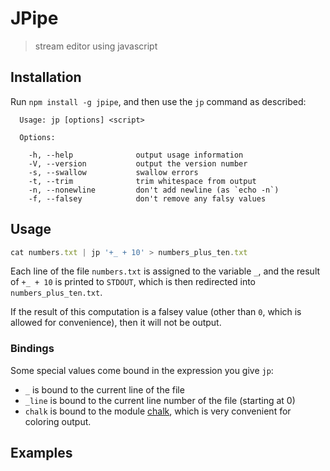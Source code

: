 # JPipe

> stream editor using javascript

## Installation

Run `npm install -g jpipe`, and then use the `jp` command
as described:

```
  Usage: jp [options] <script>

  Options:

    -h, --help              output usage information
    -V, --version           output the version number
    -s, --swallow           swallow errors
    -t, --trim              trim whitespace from output
    -n, --nonewline         don't add newline (as `echo -n`)
    -f, --falsey            don't remove any falsy values
```

## Usage

```js
cat numbers.txt | jp '+_ + 10' > numbers_plus_ten.txt
```

Each line of the file `numbers.txt` is assigned to the variable `_`, and the
result of `+_ + 10` is printed to `STDOUT`, which is then redirected into
`numbers_plus_ten.txt`.

If the result of this computation is a falsey value (other than `0`, which is
allowed for convenience), then it will not be output.

### Bindings

Some special values come bound in the expression you give `jp`:

- `_` is bound to the current line of the file
- `_line` is bound to the current line number of the file (starting at 0)
- `chalk` is bound to the module [chalk](https://github.com/chalk/chalk),
  which is very convenient for coloring output.

## Examples
